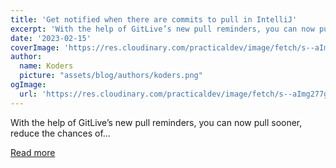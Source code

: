 ```yaml
---
title: 'Get notified when there are commits to pull in IntelliJ'
excerpt: 'With the help of GitLive’s new pull reminders, you can now pull sooner, reduce the chances of...'
date: '2023-02-15'
coverImage: 'https://res.cloudinary.com/practicaldev/image/fetch/s--aImg277g--/c_imagga_scale,f_auto,fl_progressive,h_420,q_auto,w_1000/https://dev-to-uploads.s3.amazonaws.com/uploads/articles/w34xsbkc59qnu0kor9ro.png'
author:
  name: Koders
  picture: "assets/blog/authors/koders.png"
ogImage:
  url: 'https://res.cloudinary.com/practicaldev/image/fetch/s--aImg277g--/c_imagga_scale,f_auto,fl_progressive,h_420,q_auto,w_1000/https://dev-to-uploads.s3.amazonaws.com/uploads/articles/w34xsbkc59qnu0kor9ro.png'
---
```


With the help of GitLive’s new pull reminders, you can now pull sooner, reduce the chances of...

[Read more](https://dev.to/gitlive/get-notified-when-there-are-commits-to-pull-in-intellij-3en9)
